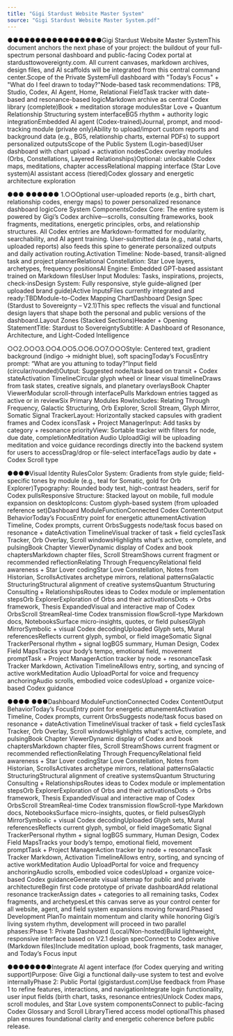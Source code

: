 ```yaml
---
title: "Gigi Stardust Website Master System"
source: "Gigi Stardust Website Master System.pdf"
---
```


●●●●●●●●●●●●●●●●●Gigi Stardust Website Master SystemThis document anchors the next phase of your project: the buildout of your full-spectrum personal dashboard and public-facing Codex portal at stardusttowovereignty.com. All current canvases, markdown archives, design files, and AI scaffolds will be integrated from this central command center.Scope of the Private SystemFull dashboard with "Today’s Focus" + "What do I feel drawn to today?"Node-based task recommendations: TPB, Studio, Codex, AI Agent, Home, Relational FieldTask tracker with date-based and resonance-based logicMarkdown archive as central Codex library (complete)Book + meditation storage modulesStar Love + Quantum Relationship Structuring system interfaceBG5 rhythm + authority logic integrationEmbedded AI agent (Codex-trained)Journal, prompt, and mood-tracking module (private only)Ability to upload/import custom reports and background data (e.g., BG5, relationship charts, external PDFs) to support personalized outputsScope of the Public System (Login-based)User dashboard with chart upload + activation nodesCodex overlay modules (Orbs, Constellations, Layered Relationships)Optional: unlockable Codex maps, meditations, chapter accessRelational mapping interface (Star Love system)AI assistant access (tiered)Codex glossary and energetic architecture exploration

●●●
●●●●●●
1.○○Optional user-uploaded reports (e.g., birth chart, relationship codes, energy maps) to power personalized resonance dashboard logicCore System ComponentsCodex Core: The entire system is powered by Gigi’s Codex archive—scrolls, consulting frameworks, book fragments, meditations, energetic principles, orbs, and relationship structures. All Codex entries are Markdown-formatted for modularity, searchability, and AI agent training. User-submitted data (e.g., natal charts, uploaded reports) also feeds this spine to generate personalized outputs and daily activation routing.Activation Timeline: Node-based, transit-aligned task and project plannerRelational Constellation: Star Love layers, archetypes, frequency positionsAI Engine: Embedded GPT-based assistant trained on Markdown filesUser Input Modules: Tasks, inspirations, projects, check-insDesign System: Fully responsive, style guide–aligned (per uploaded brand guide)Active InputsFiles currently integrated and ready:TBDModule-to-Codex Mapping ChartDashboard Design Spec (Stardust to Sovereignty – V2.1)This spec reflects the visual and functional design layers that shape both the personal and public versions of the dashboard.Layout Zones (Stacked Sections)Header + Opening StatementTitle: Stardust to SovereigntySubtitle: A Dashboard of Resonance, Architecture, and Light-Coded Intelligence

○○2.○○○3.○○4.○○5.○○6.○○7.○○○Style: Centered text, gradient background (indigo → midnight blue), soft spacingToday’s FocusEntry prompt: “What are you attuning to today?”Input field (circular/rounded)Output: Suggested node/task based on transit + Codex stateActivation TimelineCircular glyph wheel or linear visual timelineDraws from task states, creative signals, and planetary overlaysBook Chapter ViewerModular scroll-through interfacePulls Markdown entries tagged as active or in reviewSix Primary Modules RowIncludes: Relating Through Frequency, Galactic Structuring, Orb Explorer, Scroll Stream, Glyph Mirror, Somatic Signal TrackerLayout: Horizontally stacked capsules with gradient frames and Codex iconsTask + Project ManagerInput: Add tasks by category + resonance priorityView: Sortable tracker with filters for node, due date, completionMeditation Audio UploadGigi will be uploading meditation and voice guidance recordings directly into the backend system for users to accessDrag/drop or file-select interfaceTags audio by date + Codex Scroll type

●●●●Visual Identity RulesColor System: Gradients from style guide; field-specific tones by module (e.g., teal for Somatic, gold for Orb Explorer)Typography: Rounded body text, high-contrast headers, serif for Codex pullsResponsive Structure: Stacked layout on mobile, full module expansion on desktopIcons: Custom glyph-based system (from uploaded reference set)Dashboard ModuleFunctionConnected Codex ContentOutput BehaviorToday’s FocusEntry point for energetic attunementActivation Timeline, Codex prompts, current OrbsSuggests node/task focus based on resonance + dateActivation TimelineVisual tracker of task + field cyclesTask Tracker, Orb Overlay, Scroll windowsHighlights what's active, complete, and pulsingBook Chapter ViewerDynamic display of Codex and book chaptersMarkdown chapter files, Scroll StreamShows current fragment or recommended reflectionRelating Through FrequencyRelational field awareness + Star Lover codingStar Love Constellation, Notes from Historian, ScrollsActivates archetype mirrors, relational patternsGalactic StructuringStructural alignment of creative systemsQuantum Structuring Consulting + RelationshipsRoutes ideas to Codex module or implementation stepsOrb ExplorerExploration of Orbs and their activationsDots → Orbs framework, Thesis ExpandedVisual and interactive map of Codex OrbsScroll StreamReal-time Codex transmission flowScroll-type Markdown docs, NotebooksSurface micro-insights, quotes, or field pulsesGlyph MirrorSymbolic + visual Codex decodingUploaded Glyph sets, Mural referencesReflects current glyph, symbol, or field imageSomatic Signal TrackerPersonal rhythm + signal logBG5 summary, Human Design, Codex Field MapsTracks your body’s tempo, emotional field, movement promptTask + Project ManagerAction tracker by node + resonanceTask Tracker Markdown, Activation TimelineAllows entry, sorting, and syncing of active workMeditation Audio UploadPortal for voice and frequency anchoringAudio scrolls, embodied voice codesUpload + organize voice-based Codex guidance

●●●●
●●●Dashboard ModuleFunctionConnected Codex ContentOutput BehaviorToday’s FocusEntry point for energetic attunementActivation Timeline, Codex prompts, current OrbsSuggests node/task focus based on resonance + dateActivation TimelineVisual tracker of task + field cyclesTask Tracker, Orb Overlay, Scroll windowsHighlights what's active, complete, and pulsingBook Chapter ViewerDynamic display of Codex and book chaptersMarkdown chapter files, Scroll StreamShows current fragment or recommended reflectionRelating Through FrequencyRelational field awareness + Star Lover codingStar Love Constellation, Notes from Historian, ScrollsActivates archetype mirrors, relational patternsGalactic StructuringStructural alignment of creative systemsQuantum Structuring Consulting + RelationshipsRoutes ideas to Codex module or implementation stepsOrb ExplorerExploration of Orbs and their activationsDots → Orbs framework, Thesis ExpandedVisual and interactive map of Codex OrbsScroll StreamReal-time Codex transmission flowScroll-type Markdown docs, NotebooksSurface micro-insights, quotes, or field pulsesGlyph MirrorSymbolic + visual Codex decodingUploaded Glyph sets, Mural referencesReflects current glyph, symbol, or field imageSomatic Signal TrackerPersonal rhythm + signal logBG5 summary, Human Design, Codex Field MapsTracks your body’s tempo, emotional field, movement promptTask + Project ManagerAction tracker by node + resonanceTask Tracker Markdown, Activation TimelineAllows entry, sorting, and syncing of active workMeditation Audio UploadPortal for voice and frequency anchoringAudio scrolls, embodied voice codesUpload + organize voice-based Codex guidanceGenerate visual sitemap for public and private architectureBegin first code prototype of private dashboardAdd relational resonance trackerAssign dates + categories to all remaining tasks, Codex fragments, and archetypesLet this canvas serve as your control center for all website, agent, and field system expansions moving forward.Phased Development PlanTo maintain momentum and clarity while honoring Gigi’s living system rhythm, development will proceed in two parallel phases:Phase 1: Private Dashboard (Local/Non-hosted)Build lightweight, responsive interface based on V2.1 design specConnect to Codex archive (Markdown files)Include meditation upload, book fragments, task manager, and Today’s Focus input

●●●●●●●●Integrate AI agent interface (for Codex querying and writing support)Purpose: Give Gigi a functional daily-use system to test and evolve internallyPhase 2: Public Portal (gigistardust.com)Use feedback from Phase 1 to refine features, interactions, and navigationIntegrate login functionality, user input fields (birth chart, tasks, resonance entries)Unlock Codex maps, scroll modules, and Star Love system componentsConnect to public-facing Codex Glossary and Scroll LibraryTiered access model optionalThis phased plan ensures foundational clarity and energetic coherence before public release.